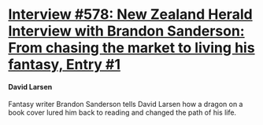 # [Interview #578: New Zealand Herald Interview with Brandon Sanderson: From chasing the market to living his fantasy, Entry #1](https://www.theoryland.com/intvmain.php?i=578#1)

#### David Larsen

Fantasy writer Brandon Sanderson tells David Larsen how a dragon on a book cover lured him back to reading and changed the path of his life.

